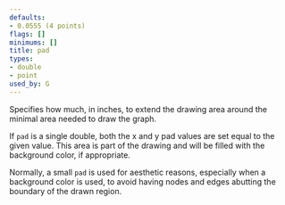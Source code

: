 ```yaml
---
defaults:
- 0.0555 (4 points)
flags: []
minimums: []
title: pad
types:
- double
- point
used_by: G
---
```

Specifies how much, in inches, to extend the
drawing area around the minimal area needed to draw the graph.

If `pad` is a single double, both the x and y pad values are set
equal to the given value. This area is part of the
drawing and will be filled with the background color, if appropriate.

Normally, a small `pad` is used for aesthetic reasons, especially when
a background color is used, to avoid having nodes and edges abutting
the boundary of the drawn region.
